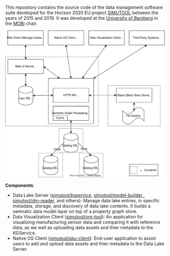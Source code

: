 This repository contains the source code of the data management software suite developed for the Horizon 2020 EU project [SIMUTOOL](https://cordis.europa.eu/project/rcn/198371)  between the years of 2015 and 2019. It was developed at the [University of Bamberg](https://www.uni-bamberg.de) in the [MOBI](https://www.uni-bamberg.de/en/mobi/) chair.

![](simutool_system_design.drawio.svg)

**Components**:

* Data Lake Server ([simutool/kgservice](https://github.com/simutool/kgservice), [simutool/model-builder ](https://github.com/simutool/model-builder), [simutool/dm-reader](https://github.com/simutool/dm-reader), and others): Manage data lake entries, in specific metadata, storage, and discovery of data lake contents. It builds a semnatic data model layer on top of a property graph store. 
* Data Visualization Client ([simutool/om-tool](https://github.com/simutool/om-tool)): An application for visualizing manufacturing sensor data and comparing it with reference data, as we well as uploading data assets and thier metadata to the KGService.
* Native OS Client ([simutool/aku-client](https://github.com/simutool/aku-client)): End-user application to assist users to add and upload data assets and thier metadata to the Data Lake Server.
